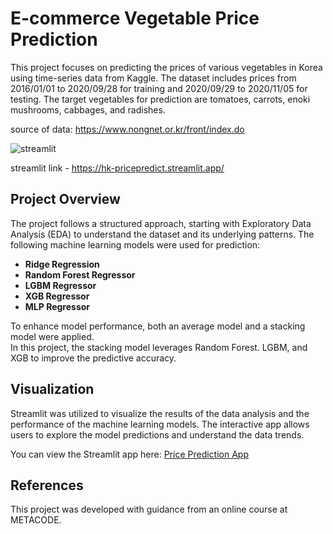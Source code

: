 # E-commerce Vegetable Price Prediction

This project focuses on predicting the prices of various vegetables in Korea using time-series data from Kaggle. The dataset includes prices from 2016/01/01 to 2020/09/28 for training and 2020/09/29 to 2020/11/05 for testing. The target vegetables for prediction are tomatoes, carrots, enoki mushrooms, cabbages, and radishes.

source of data: https://www.nongnet.or.kr/front/index.do

![streamlit](https://github.com/user-attachments/assets/ce6bc5b8-b7b5-4eb4-b3ee-a7d325e513e9)

streamlit link - https://hk-pricepredict.streamlit.app/

## Project Overview

The project follows a structured approach, starting with Exploratory Data Analysis (EDA) to understand the dataset and its underlying patterns. The following machine learning models were used for prediction:

- **Ridge Regression**
- **Random Forest Regressor**
- **LGBM Regressor**
- **XGB Regressor**
- **MLP Regressor**

To enhance model performance, both an average model and a stacking model were applied.\
In this project, the stacking model leverages Random Forest. LGBM, and XGB to improve the predictive accuracy.

## Visualization

Streamlit was utilized to visualize the results of the data analysis and the performance of the machine learning models. The interactive app allows users to explore the model predictions and understand the data trends.

You can view the Streamlit app here: [Price Prediction App](https://hk-pricepredict.streamlit.app/)

## References

This project was developed with guidance from an online course at METACODE.
